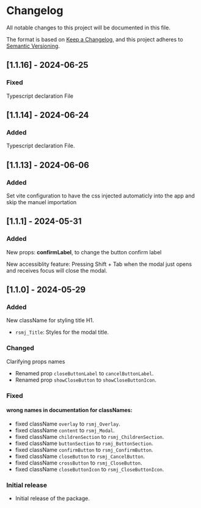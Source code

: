 # Changelog

All notable changes to this project will be documented in this file.

The format is based on [Keep a Changelog](https://keepachangelog.com/en/1.0.0/), and this project adheres to [Semantic Versioning](https://semver.org/).

## [1.1.16] - 2024-06-25

### Fixed

Typescript declaration File

## [1.1.14] - 2024-06-24

### Added

Typescript declaration File.

## [1.1.13] - 2024-06-06

### Added

Set vite configuration to have the css injected automaticly into the app and skip the manuel importation

## [1.1.1] - 2024-05-31

### Added

New props: **confirmLabel**, to change the button confirm label

New accessiblity feature: Pressing Shift + Tab when the modal just opens and receives focus will close the modal.

## [1.1.0] - 2024-05-29

### Added

New className for styling title H1.

- `rsmj_Title`: Styles for the modal title.

### Changed

Clarifying props names

- Renamed prop `closeButtonLabel` to `cancelButtonLabel`.
- Renamed prop `showCloseButton` to `showCloseButtonIcon`.

### Fixed

#### wrong names in documentation for classNames:

- fixed className `overlay` to `rsmj_Overlay`.
- fixed className `content` to `rsmj_Modal`.
- fixed className `childrenSection` to `rsmj_ChildrenSection`.
- fixed className `buttonSection` to `rsmj_ButtonSection`.
- fixed className `confirmButton` to `rsmj_ConfirmButton`.
- fixed className `closeButton` to `rsmj_CancelButton`.
- fixed className `crossButton` to `rsmj_CloseButton`.
- fixed className `closeButtonIcon` to `rsmj_CloseButtonIcon`.

### Initial release

- Initial release of the package.
